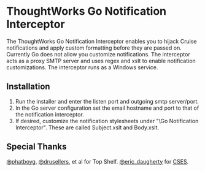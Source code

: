 ThoughtWorks Go Notification Interceptor
=============

The ThoughtWorks Go Notification Interceptor enables you to hijack Cruise notifications and apply custom formatting before they are passed on. Currently Go does not allow you customize notifications. The interceptor acts as a proxy SMTP server and uses regex and xslt to enable notification customizations. The interceptor runs as a Windows service.

Installation
-------

1) Run the installer and enter the listen port and outgoing smtp server/port. 
2) In the Go server configuration set the email hostname and port to that of the notification interceptor. 
3) If desired, customize the notification stylesheets under "<Program Files>\Go Notification Interceptor". These are called Subject.xslt and Body.xslt.

Special Thanks
------------

[@phatboyg](http://twitter.com/phatboyg), [@drusellers](http://twitter.com/drusellers), et al for Top Shelf.
[@eric_daugherty](http://twitter.com/eric_daugherty) for [CSES](http://www.ericdaugherty.com/dev/cses/).
